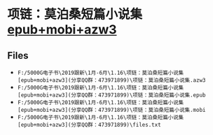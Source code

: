 # 项链：莫泊桑短篇小说集[epub+mobi+azw3](分享QQ群：473971899)

## Files

- `F:/5000G电子书\2019跟新\1月-6月\1.16\项链：莫泊桑短篇小说集[epub+mobi+azw3](分享QQ群：473971899)\项链：莫泊桑短篇小说集.azw3`
- `F:/5000G电子书\2019跟新\1月-6月\1.16\项链：莫泊桑短篇小说集[epub+mobi+azw3](分享QQ群：473971899)\项链：莫泊桑短篇小说集.epub`
- `F:/5000G电子书\2019跟新\1月-6月\1.16\项链：莫泊桑短篇小说集[epub+mobi+azw3](分享QQ群：473971899)\项链：莫泊桑短篇小说集.mobi`
- `F:/5000G电子书\2019跟新\1月-6月\1.16\项链：莫泊桑短篇小说集[epub+mobi+azw3](分享QQ群：473971899)\files.txt`

